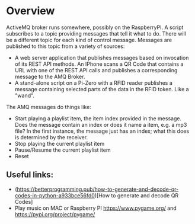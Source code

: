 # Overview

ActiveMQ broker runs somewhere, possibly on the RaspberryPI. A script subscribes to a topic
providing messages that tell it what to do. There will be a different topic for each kind
of control message. Messages are published to this topic from a variety of sources:
* A web server application that publishes messages based on invocation of its REST API methods.
  An IPhone scans a QR Code that contains a URL with one of the REST API calls and publishes a
  corresponding message to the AMQ Broker.
* A stand-alone script on a Pi-Zero with a RFID reader publishes a message containing selected parts
  of the data in the RFID token. Like a "wand".
  
The AMQ messages do things like:
* Start playing a playlist item, the item index provided in the message. Does the message contain
  an index or does it name a item, e.g. a mp3 file? In the first instance, the message just has
  an index; what this does is determined by the receiver.
* Stop playing the current playlist item
* Pause/Resume the current playlist item
* Reset

## Useful links:
* (https://betterprogramming.pub/how-to-generate-and-decode-qr-codes-in-python-a933bce56fd0)[How to generate and decode QR Codes]
* Play music on MAC or Raspberry PI https://www.pygame.org/ and https://pypi.org/project/pygame/



